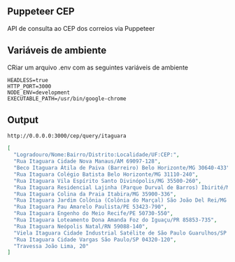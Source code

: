 ## Puppeteer CEP
API de consulta ao CEP dos correios via Puppeteer

## Variáveis de ambiente
CRiar um arquivo .env com as seguintes variáveis de ambiente
``` env
HEADLESS=true
HTTP_PORT=3000
NODE_ENV=development
EXECUTABLE_PATH=/usr/bin/google-chrome
```

## Output
`http://0.0.0.0:3000/cep/query/itaguara`

```json
[
  "Logradouro/Nome:Bairro/Distrito:Localidade/UF:CEP:",
  "Rua Itaguara Cidade Nova Manaus/AM 69097-128",
  "Beco Itaguara Átila de Paiva (Barreiro) Belo Horizonte/MG 30640-433",
  "Rua Itaguara Colégio Batista Belo Horizonte/MG 31110-240",
  "Rua Itaguara Vila Espírito Santo Divinópolis/MG 35500-260",
  "Rua Itaguara Residencial Lajinha (Parque Durval de Barros) Ibirité/MG 32430-380",
  "Rua Itaguara Colina da Praia Itabira/MG 35900-336",
  "Rua Itaguara Jardim Colônia (Colônia do Marçal) São João Del Rei/MG 36302-408",
  "Rua Itaguara Pau Amarelo Paulista/PE 53423-790",
  "Rua Itaguara Engenho do Meio Recife/PE 50730-550",
  "Rua Itaguara Loteamento Dona Amanda Foz do Iguaçu/PR 85853-735",
  "Rua Itaguara Neópolis Natal/RN 59088-140",
  "Viela Itaguara Cidade Industrial Satélite de São Paulo Guarulhos/SP 07222-013",
  "Rua Itaguara Cidade Vargas São Paulo/SP 04320-120",
  "Travessa João Lima, 20"
]
```
